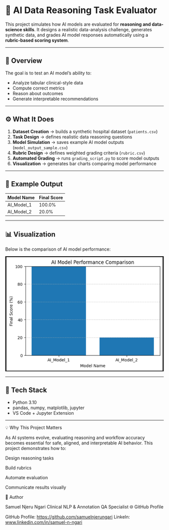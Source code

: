 # 🧠 AI Data Reasoning Task Evaluator

This project simulates how AI models are evaluated for **reasoning and data-science skills**. 
It designs a realistic data-analysis challenge, generates synthetic data, and grades AI model responses automatically using a **rubric-based scoring system**.

---

## 🏥 Overview

The goal is to test an AI model’s ability to:
- Analyze tabular clinical-style data
- Compute correct metrics
- Reason about outcomes
- Generate interpretable recommendations

---

## ⚙️ What It Does

1. **Dataset Creation** → builds a synthetic hospital dataset (`patients.csv`)  
2. **Task Design** → defines realistic data reasoning questions  
3. **Model Simulation** → saves example AI model outputs (`model_output_sample.csv`)  
4. **Rubric Design** → defines weighted grading criteria (`rubric.csv`)  
5. **Automated Grading** → runs `grading_script.py` to score model outputs  
6. **Visualization** → generates bar charts comparing model performance  

---

## 🧾 Example Output

| Model Name | Final Score |
|-------------|--------------|
| AI_Model_1  | 100.0% |
| AI_Model_2  | 20.0%  |

---

## 📊 Visualization

Below is the comparison of AI model performance:

![AI Model Performance Chart](ai-data-reasoning-evaluator.png)

---

## 🧠 Tech Stack

- Python 3.10  
- pandas, numpy, matplotlib, jupyter  
- VS Code + Jupyter Extension  

---

💡 Why This Project Matters

As AI systems evolve, evaluating reasoning and workflow accuracy becomes essential for safe, aligned, and interpretable AI behavior.
This project demonstrates how to:

Design reasoning tasks

Build rubrics

Automate evaluation

Communicate results visually

👤 Author

Samuel Njeru Ngari
Clinical NLP & Annotation QA Specialist
🌐 GitHub Profile


GitHub Profile: https://github.com/samuelnjerungari
LinkeIn: www.linkedin.com/in/samuel-n-ngari








